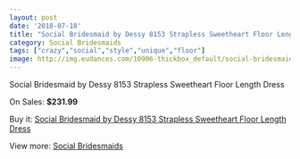 ```yaml
---
layout: post
date: '2018-07-18'
title: "Social Bridesmaid by Dessy 8153 Strapless Sweetheart Floor Length Dress"
category: Social Bridesmaids
tags: ["crazy","social","style","unique","floor"]
image: http://img.eudances.com/10906-thickbox_default/social-bridesmaid-by-dessy-8153-strapless-sweetheart-floor-length-dress.jpg
---
```

Social Bridesmaid by Dessy 8153 Strapless Sweetheart Floor Length Dress

On Sales: **$231.99**
<a href="https://www.eudances.com/en/social-bridesmaids/3485-social-bridesmaid-by-dessy-8153-strapless-sweetheart-floor-length-dress.html"><amp-img layout="responsive" width="600" height="600" src="//img.eudances.com/10906-thickbox_default/social-bridesmaid-by-dessy-8153-strapless-sweetheart-floor-length-dress.jpg" alt="Social Bridesmaid by Dessy 8153 Strapless Sweetheart Floor Length Dress 0" /></a>
<a href="https://www.eudances.com/en/social-bridesmaids/3485-social-bridesmaid-by-dessy-8153-strapless-sweetheart-floor-length-dress.html"><amp-img layout="responsive" width="600" height="600" src="//img.eudances.com/10909-thickbox_default/social-bridesmaid-by-dessy-8153-strapless-sweetheart-floor-length-dress.jpg" alt="Social Bridesmaid by Dessy 8153 Strapless Sweetheart Floor Length Dress 1" /></a>
<a href="https://www.eudances.com/en/social-bridesmaids/3485-social-bridesmaid-by-dessy-8153-strapless-sweetheart-floor-length-dress.html"><amp-img layout="responsive" width="600" height="600" src="//img.eudances.com/10908-thickbox_default/social-bridesmaid-by-dessy-8153-strapless-sweetheart-floor-length-dress.jpg" alt="Social Bridesmaid by Dessy 8153 Strapless Sweetheart Floor Length Dress 2" /></a>
<a href="https://www.eudances.com/en/social-bridesmaids/3485-social-bridesmaid-by-dessy-8153-strapless-sweetheart-floor-length-dress.html"><amp-img layout="responsive" width="600" height="600" src="//img.eudances.com/10907-thickbox_default/social-bridesmaid-by-dessy-8153-strapless-sweetheart-floor-length-dress.jpg" alt="Social Bridesmaid by Dessy 8153 Strapless Sweetheart Floor Length Dress 3" /></a>

Buy it: [Social Bridesmaid by Dessy 8153 Strapless Sweetheart Floor Length Dress](https://www.eudances.com/en/social-bridesmaids/3485-social-bridesmaid-by-dessy-8153-strapless-sweetheart-floor-length-dress.html "Social Bridesmaid by Dessy 8153 Strapless Sweetheart Floor Length Dress")

View more: [Social Bridesmaids](https://www.eudances.com/en/66-Social-Bridesmaids "Social Bridesmaids")